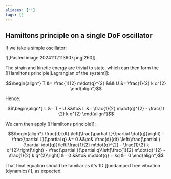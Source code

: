 ```yaml
---
aliases: [""]
tags: []
---
```


## Hamiltons principle on a single DoF oscillator

If we take a simple oscillator:

![[Pasted image 20241112113607.png|260]]

The strain and kinetic energy are trivial to state, which can then form the [[Hamiltons principle|Lagrangian of the system]]:

$$\begin{align*}
T &= \frac{1}{2} m\dot{q}^{2} &&& U &= \frac{1}{2} k q^{2}
\end{align*}$$

Hence:

$$\begin{align*}
L &= T - U &&\to& L &= \frac{1}{2} m\dot{q}^{2} - \frac{1}{2} k q^{2}
\end{align*}$$

We cam then apply [[Hamiltons principle]]:

$$\begin{align*}
\frac{d}{dt} \left(\frac{\partial L}{\partial \dot{q}}\right) - \frac{\partial L}{\partial q} &=  0 &&\to& \frac{d}{dt} \left(\frac{\partial }{\partial \dot{q}}\left[\frac{1}{2} m\dot{q}^{2} - \frac{1}{2} k q^{2}\right]\right) - \frac{\partial }{\partial q}\left[\frac{1}{2} m\dot{q}^{2} - \frac{1}{2} k q^{2}\right] &=  0 &&\to& m\ddot{q} + kq &= 0
\end{align*}$$

That final equation should be familiar as it's 1D [[undamped free vibration (dynamics)]], as expected.


